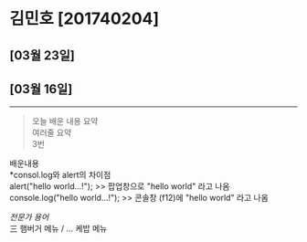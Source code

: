 # 김민호 [201740204]

## [03월 23일]

## [03월 16일]
---
> 오늘 배운 내용 요약 <br />
> 여러줄 요약<br>
> 3번

배운내용<br>
*consol.log와 alert의 차이점<br>
alert("hello world...!");  >> 팝업창으로 "hello world" 라고 나옴<br>
console.log("hello world...!");  >> 콘솔창 (f12)에 "hello world" 라고 나옴<br>




*전문가 용어*<br>
三 햄버거 메뉴 / ... 케밥 메뉴 <br>

<table>
</tabla>

